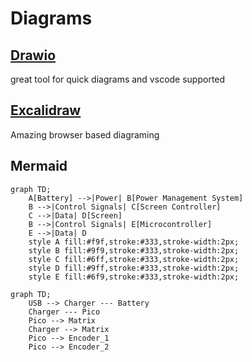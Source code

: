
# Diagrams
## [Drawio](https://drawio-app.com/blog/import-from-csv-to-drawio/)
great tool for quick diagrams and vscode supported
## [Excalidraw](https://excalidraw.com/)
Amazing browser based diagraming
## Mermaid
```mermaid
graph TD;
    A[Battery] -->|Power| B[Power Management System]
    B -->|Control Signals| C[Screen Controller]
    C -->|Data| D[Screen]
    B -->|Control Signals| E[Microcontroller]
    E -->|Data| D
    style A fill:#f9f,stroke:#333,stroke-width:2px;
    style B fill:#9f9,stroke:#333,stroke-width:2px;
    style C fill:#6ff,stroke:#333,stroke-width:2px;
    style D fill:#9ff,stroke:#333,stroke-width:2px;
    style E fill:#6f9,stroke:#333,stroke-width:2px;
```

```mermaid
graph TD;
    USB --> Charger --- Battery
    Charger --- Pico
    Pico --> Matrix
    Charger --> Matrix
    Pico --> Encoder_1
    Pico --> Encoder_2
```